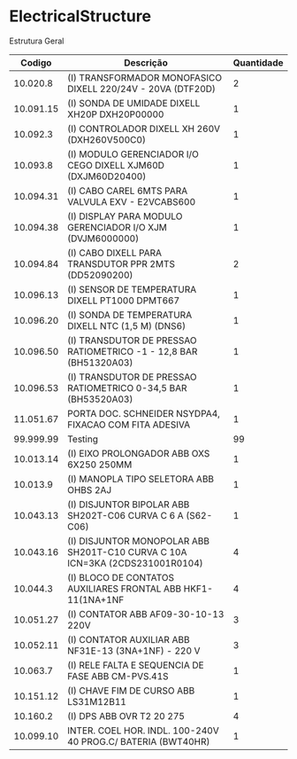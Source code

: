 # ElectricalStructure
Estrutura Geral

|Codigo|Descrição|Quantidade|
|-------|-------|--------|
|10.020.8|(I) TRANSFORMADOR MONOFASICO DIXELL  220/24V - 20VA (DTF20D)|2|
|10.091.15|(I) SONDA DE UMIDADE DIXELL XH20P DXH20P00000|1|
|10.092.3|(I) CONTROLADOR DIXELL XH 260V (DXH260V500C0)|1|
|10.093.8|(I) MODULO GERENCIADOR I/O CEGO DIXELL XJM60D (DXJM60D20400)|1|
|10.094.31|(I) CABO CAREL 6MTS PARA VALVULA EXV - E2VCABS600|1|
|10.094.38|(I) DISPLAY PARA MODULO GERENCIADOR I/O XJM (DVJM6000000)|1|
|10.094.84|(I) CABO DIXELL PARA TRANSDUTOR PPR 2MTS (DD52090200)|2|
|10.096.13|(I) SENSOR DE TEMPERATURA DIXELL PT1000 DPMT667|1|
|10.096.20|(I) SONDA DE TEMPERATURA DIXELL NTC (1,5 M) (DNS6)|1|
|10.096.50|(I) TRANSDUTOR DE PRESSAO RATIOMETRICO -1 - 12,8 BAR (BH51320A03)|1|
|10.096.53|(I) TRANSDUTOR DE PRESSAO RATIOMETRICO 0-34,5 BAR (BH53520A03)|1|
|11.051.67|PORTA DOC. SCHNEIDER NSYDPA4, FIXACAO COM FITA ADESIVA|1|
|99.999.99|Testing|99|
|10.013.14|(I) EIXO PROLONGADOR ABB OXS 6X250 250MM|1|
|10.013.9|(I) MANOPLA TIPO SELETORA ABB OHBS 2AJ|1|
|10.043.13|(I) DISJUNTOR BIPOLAR ABB SH202T-C06 CURVA C 6 A (S62-C06)|1|
|10.043.16|(I) DISJUNTOR MONOPOLAR ABB SH201T-C10 CURVA C 10A ICN=3KA (2CDS231001R0104)|4|
|10.044.3|(I) BLOCO DE CONTATOS AUXILIARES FRONTAL ABB HKF1-11(1NA+1NF|4|
|10.051.27|(I) CONTATOR ABB AF09-30-10-13 220V|3|
|10.052.11|(I) CONTATOR AUXILIAR ABB NF31E-13 (3NA+1NF) - 220 V|3|
|10.063.7|(I) RELE FALTA E SEQUENCIA DE FASE ABB CM-PVS.41S|1|
|10.151.12|(I) CHAVE FIM DE CURSO ABB LS31M12B11|1|
|10.160.2|(I) DPS ABB OVR T2   20    275|4|
|10.099.10|INTER. COEL HOR. INDL. 100-240V 40 PROG.C/ BATERIA (BWT40HR)|1|
